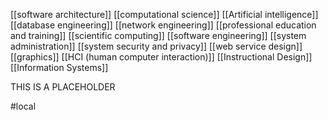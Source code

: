 [[software architecture]]
[[computational science]]
[[Artificial intelligence]]
[[database engineering]]
[[network engineering]]
[[professional education and training]]
[[scientific computing]]
[[software engineering]]
[[system administration]]
[[system security and privacy]]
[[web service design]]
[[graphics]]
[[HCI (human computer interaction)]]
[[Instructional Design]]
[[Information Systems]]

THIS IS A PLACEHOLDER

#local 